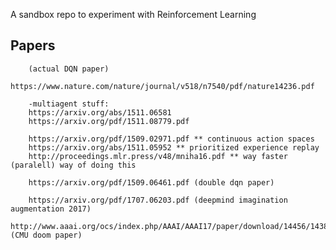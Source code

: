 A sandbox repo to experiment with Reinforcement Learning


## Papers

        (actual DQN paper)
        https://www.nature.com/nature/journal/v518/n7540/pdf/nature14236.pdf

        -multiagent stuff:
        https://arxiv.org/abs/1511.06581
        https://arxiv.org/pdf/1511.08779.pdf

        https://arxiv.org/pdf/1509.02971.pdf ** continuous action spaces
        https://arxiv.org/abs/1511.05952 ** prioritized experience replay
        http://proceedings.mlr.press/v48/mniha16.pdf ** way faster (paralell) way of doing this

        https://arxiv.org/pdf/1509.06461.pdf (double dqn paper)

        https://arxiv.org/pdf/1707.06203.pdf (deepmind imagination augmentation 2017)
        http://www.aaai.org/ocs/index.php/AAAI/AAAI17/paper/download/14456/14385 (CMU doom paper)

